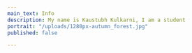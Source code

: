 ```yaml
---
main_text: Info
description: My name is Kaustubh Kulkarni, I am a student
portrait: "/uploads/1280px-autumn_forest.jpg"
published: false

---
```

